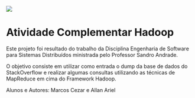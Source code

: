 ![](https://dl.dropboxusercontent.com/u/7022817/gsort-logo-blue-back.png)

Atividade Complementar Hadoop
=============================


Este projeto foi resultado do trabalho da Disciplina Engenharia de
Software para Sistemas Distribuídos ministrada pelo Professor Sandro
Andrade.

O objetivo consiste em utilizar como entrada o dump da base de dados do
StackOverflow e realizar algumas consultas utilizando as técnicas de
MapReduce em cima do Framework Hadoop.


Alunos e Autores: Marcos Cezar e Allan Ariel

